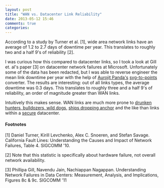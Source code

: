 ```yaml
---
layout: post
title: "WAN vs. Datacenter Link Reliability"
date: 2013-05-12 15:46
comments: true
categories: 
---
```


According to a study by Turner et al. [1], wide area network links have an
average of 1.2 to 2.7 days of downtime per year. This translates to roughly
two and a half 9's of reliability [2].

I was curious how this compared to datacenter links, so I took a look at Gill
et. al's paper [3] on datacenter network failures at Microsoft. Unfortunately some
of the data has been redacted, but I was able to reverse engineer the mean
link downtime per year with the help of [Aurojit Panda's](https://www.eecs.berkeley.edu/~apanda/)
[svg-to-points](https://github.com/apanda/svg-points) converter. The results
are interesting: out of all links types, the average downtime was 0.3 days.
This translates to roughly three and a half 9's of reliability, an order of magnitude greater
than WAN links.

Intuitively this makes sense. WAN links are much more prone to
[drunken hunters, bulldozers, wild dogs,](https://www.cs.cornell.edu/projects/ladis2009/talks/dean-keynote-ladis2009.pdf)
[ships dropping anchor](https://www.zetatalk.com/newsletr/issue284.htm) and the like than links within a [secure](https://www.wired.com/wiredenterprise/2012/10/data-center-easter-eggs/) datacenter.

#### Footnotes

[1] Daniel Turner, Kirill Levchenko, Alex C. Snoeren, and Stefan Savage. California Fault Lines: Understanding the Causes and Impact of Network Failures, Table 4. SIGCOMM '10.

[2] Note that this statistic is specifically about hardware failure, not overall network availability.

[3] Phillipa Gill, Navendu Jain, Nachiappan Nagappan. Understanding Network Failures in Data Centers: Measurement, Analysis, and Implications, Figures 8c & 9c. SIGCOMM '11

